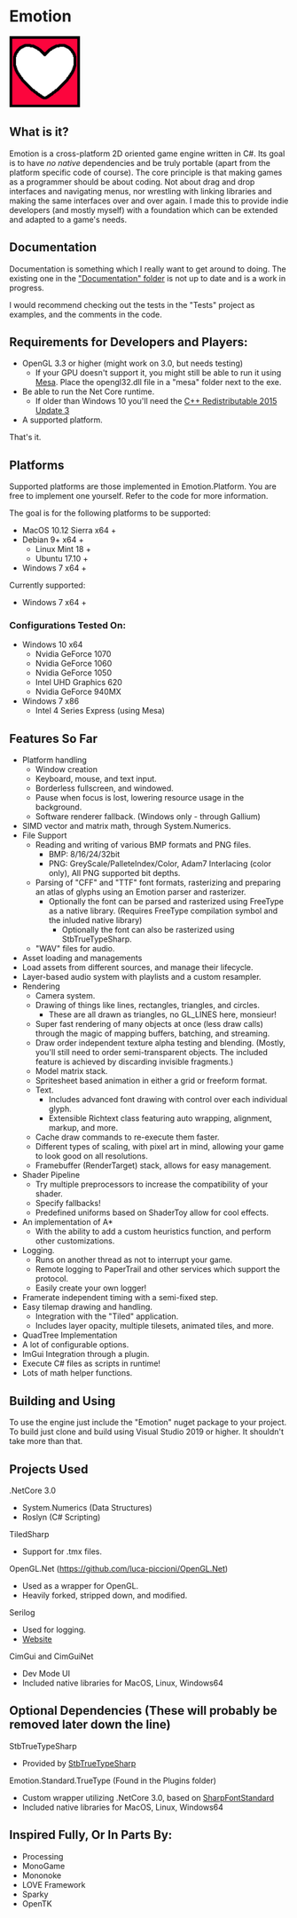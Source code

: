 # Emotion
<img src="EmotionLogo.png" width="128px" />

## What is it?

Emotion is a cross-platform 2D oriented game engine written in C#. Its goal is to have *no native* dependencies and be truly portable (apart from the platform specific code of course). The core principle is that making games as a programmer should be about coding. Not about drag and drop interfaces and navigating menus, nor wrestling with linking libraries and making the same interfaces over and over again. I made this to provide indie developers (and mostly myself) with a foundation which can be extended and adapted to a game's needs.

## Documentation

Documentation is something which I really want to get around to doing. The existing one in the ["Documentation" folder](/Documentation) is not up to date and is a work in progress.

I would recommend checking out the tests in the "Tests" project as examples, and the comments in the code.

## Requirements for Developers and Players:

- OpenGL 3.3 or higher (might work on 3.0, but needs testing)
	- If your GPU doesn't support it, you might still be able to run it using [Mesa](https://github.com/pal1000/mesa-dist-win/releases). Place the opengl32.dll file in a "mesa" folder next to the exe.
- Be able to run the Net Core runtime.
	- If older than Windows 10 you'll need the [C++ Redistributable 2015 Update 3](https://www.microsoft.com/en-us/download/details.aspx?id=52685)
- A supported platform.

That's it.

## Platforms

Supported platforms are those implemented in Emotion.Platform. You are free to implement one yourself. Refer to the code for more information.

The goal is for the following platforms to be supported: 
  - MacOS 10.12 Sierra x64 +
  - Debian 9+ x64 +
    - Linux Mint 18 +
    - Ubuntu 17.10 +
  - Windows 7 x64 +

Currently supported:
  - Windows 7 x64 +

### Configurations Tested On:

- Windows 10 x64
  - Nvidia GeForce 1070
  - Nvidia GeForce 1060
  - Nvidia GeForce 1050
  - Intel UHD Graphics 620
  - Nvidia GeForce 940MX
- Windows 7 x86
  - Intel 4 Series Express (using Mesa)

## Features So Far

- Platform handling
  - Window creation
  - Keyboard, mouse, and text input.
  - Borderless fullscreen, and windowed.
  - Pause when focus is lost, lowering resource usage in the background.
  - Software renderer fallback. (Windows only - through Gallium)
- SIMD vector and matrix math, through System.Numerics.
- File Support
  - Reading and writing of various BMP formats and PNG files.
	- BMP: 8/16/24/32bit
	- PNG: GreyScale/PalleteIndex/Color, Adam7 Interlacing (color only), All PNG supported bit depths. 
  - Parsing of "CFF" and "TTF" font formats, rasterizing and preparing an atlas of glyphs using an Emotion parser and rasterizer.
	- Optionally the font can be parsed and rasterized using FreeType as a native library. (Requires FreeType compilation symbol and the inluded native library)
    	- Optionally the font can also be rasterized using StbTrueTypeSharp.
  - "WAV" files for audio.
- Asset loading and managements
 - Load assets from different sources, and manage their lifecycle.
- Layer-based audio system with playlists and a custom resampler.
- Rendering
  - Camera system.
  - Drawing of things like lines, rectangles, triangles, and circles.
	- These are all drawn as triangles, no GL_LINES here, monsieur!
  - Super fast rendering of many objects at once (less draw calls) through the magic of mapping buffers, batching, and streaming.
  - Draw order independent texture alpha testing and blending. (Mostly, you'll still need to order semi-transparent objects. The included feature is achieved by discarding invisible fragments.)
  - Model matrix stack.
  - Spritesheet based animation in either a grid or freeform format.
  - Text.
    - Includes advanced font drawing with control over each individual glyph.
    - Extensible Richtext class featuring auto wrapping, alignment, markup, and more.
  - Cache draw commands to re-execute them faster.
  - Different types of scaling, with pixel art in mind, allowing your game to look good on all resolutions.
  - Framebuffer (RenderTarget) stack, allows for easy management.
- Shader Pipeline
  - Try multiple preprocessors to increase the compatibility of your shader.
  - Specify fallbacks!
  - Predefined uniforms based on ShaderToy allow for cool effects.
- An implementation of A*
  - With the ability to add a custom heuristics function, and perform other customizations.
- Logging.
  - Runs on another thread as not to interrupt your game.
  - Remote logging to PaperTrail and other services which support the protocol.
  - Easily create your own logger!
- Framerate independent timing with a semi-fixed step.
- Easy tilemap drawing and handling.
  - Integration with the "Tiled" application.
  - Includes layer opacity, multiple tilesets, animated tiles, and more.
- QuadTree Implementation
- A lot of configurable options.
- ImGui Integration through a plugin.
- Execute C# files as scripts in runtime!
- Lots of math helper functions.

## Building and Using

To use the engine just include the "Emotion" nuget package to your project.
To build just clone and build using Visual Studio 2019 or higher. It shouldn't take more than that.

## Projects Used

.NetCore 3.0
 - System.Numerics (Data Structures)
 - Roslyn (C# Scripting)

TiledSharp
 - Support for .tmx files.

OpenGL.Net (https://github.com/luca-piccioni/OpenGL.Net)
 - Used as a wrapper for OpenGL.
 - Heavily forked, stripped down, and modified.

Serilog
 - Used for logging.
 - [Website](https://serilog.net/)

CimGui and CimGuiNet
 - Dev Mode UI
 - Included native libraries for MacOS, Linux, Windows64

## Optional Dependencies (These will probably be removed later down the line)

StbTrueTypeSharp
 - Provided by [StbTrueTypeSharp](https://github.com/zwcloud/StbTruetypeSharp)

Emotion.Standard.TrueType (Found in the Plugins folder)
 - Custom wrapper utilizing .NetCore 3.0, based on [SharpFontStandard](https://github.com/jmazouri/SharpFontStandard/)
 - Included native libraries for MacOS, Linux, Windows64

## Inspired Fully, Or In Parts By:

- Processing
- MonoGame
- Mononoke
- LOVE Framework
- Sparky
- OpenTK
